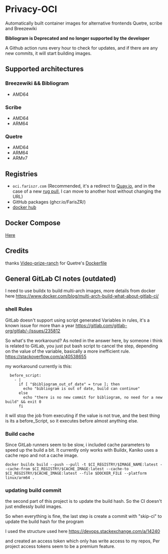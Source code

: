 # Privacy-OCI
Automatically built container images for alternative frontends Quetre, scribe and Breezewiki

**Bibliogram is Deprecated and no longer supported by the developer**

A Github action runs every hour to check for updates, and if there are any new commits, it will start building images.

## Supported architectures

### Breezewiki && Bibliogram
- AMD64

### Scribe
- AMD64
- ARM64

### Quetre
- AMD64
- ARM64
- ARMv7

## Registries 
- `oci.fariszr.com` (Recommended, it's a redirect to [Quay.io](https://quay.io), and in the case of a new [rug pull](https://httptoolkit.com/blog/docker-image-registry-facade/), I can move to another host without changing the URL)
- GitHub packages (ghcr.io/FarisZR/)
- [docker hub](https://hub.docker.com/r/fariszr/)

## Docker Compose
[Here](docker-compose.yml)

## Credits
thanks [Video-prize-ranch](https://codeberg.org/video-prize-ranch) for Quetre's [Dockerfile](https://codeberg.org/video-prize-ranch/images/src/commit/f3b17cb5925d50083b6321a3cf47c6520a1174d0/quetre/Dockerfile)

## General GitLab CI notes (outdated)

I need to use buildx to build multi-arch images,
more details from docker here
https://www.docker.com/blog/multi-arch-build-what-about-gitlab-ci/

### shell Rules

GitLab doesn't support using script generated Variables in rules,
it's a known issue for more than a year
https://gitlab.com/gitlab-org/gitlab/-/issues/235812

So what's the workaround?
As noted in the answer here, by someone i think is related to GitLab, you just put bash script to cancel the step,
depending on the value of the variable, basically a more inefficient rule.
https://stackoverflow.com/a/40538655

my workaround currently is this:
```
  before_script:
    - |
      if [ "$bibliogram_out_of_date" = true ]; then
        echo "bibliogram is out of date, build can continue"
      else
        echo "there is no new commit for bibliogram, no need for a new build" && exit 0
      fi
```

it will stop the job from executing if the value is not true, and the best thing is its a before_Script, so it executes before almost anything else.

### Build cache

Since GitLab runners seem to be slow, i included cache parameters to speed up the build a bit.
It currently only works with Buildx, Kaniko uses a cache repo and not a cache image.
```
docker buildx build --push --pull -t $CI_REGISTRY/$IMAGE_NAME:latest --cache-from $CI_REGISTRY/$CACHE_IMAGE:latest --cache-to $CI_REGISTRY/$CACHE_IMAGE:latest --file $DOCKER_FILE --platform linux/arm64 .
```

### updating build commit
the second part of this project is to update the build hash.
So the CI doesn't just endlessly build images.

So when everything is fine, the last step is create a commit with "skip-ci" to update the build hash for the program

I used the structure used here
https://devops.stackexchange.com/a/14240

and created an access token which only has write access to my repos, Per project access tokens seem to be a premium feature.
